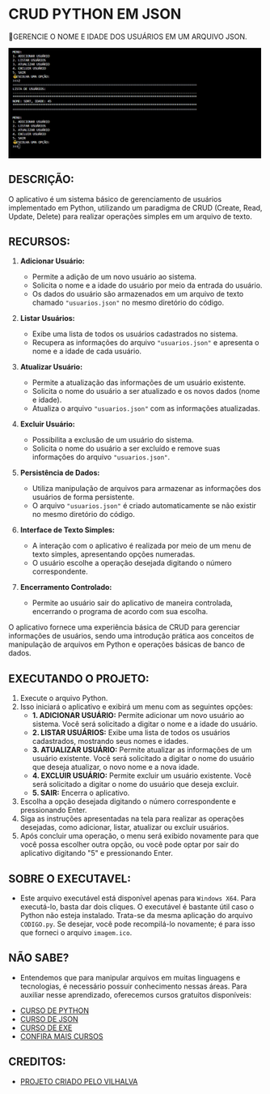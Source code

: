 # CRUD PYTHON EM JSON
🎈GERENCIE O NOME E IDADE DOS USUÁRIOS EM UM ARQUIVO JSON.

<img src="FOTO.png" align="center" width="500"> <br>

## DESCRIÇÃO:
O aplicativo é um sistema básico de gerenciamento de usuários implementado em Python, utilizando um paradigma de CRUD (Create, Read, Update, Delete) para realizar operações simples em um arquivo de texto. 

## RECURSOS:
1. **Adicionar Usuário:**
   - Permite a adição de um novo usuário ao sistema.
   - Solicita o nome e a idade do usuário por meio da entrada do usuário.
   - Os dados do usuário são armazenados em um arquivo de texto chamado `"usuarios.json"` no mesmo diretório do código.

2. **Listar Usuários:**
   - Exibe uma lista de todos os usuários cadastrados no sistema.
   - Recupera as informações do arquivo `"usuarios.json"` e apresenta o nome e a idade de cada usuário.

3. **Atualizar Usuário:**
   - Permite a atualização das informações de um usuário existente.
   - Solicita o nome do usuário a ser atualizado e os novos dados (nome e idade).
   - Atualiza o arquivo `"usuarios.json"` com as informações atualizadas.

4. **Excluir Usuário:**
   - Possibilita a exclusão de um usuário do sistema.
   - Solicita o nome do usuário a ser excluído e remove suas informações do arquivo `"usuarios.json"`.

5. **Persistência de Dados:**
   - Utiliza manipulação de arquivos para armazenar as informações dos usuários de forma persistente.
   - O arquivo `"usuarios.json"` é criado automaticamente se não existir no mesmo diretório do código.

6. **Interface de Texto Simples:**
   - A interação com o aplicativo é realizada por meio de um menu de texto simples, apresentando opções numeradas.
   - O usuário escolhe a operação desejada digitando o número correspondente.

7. **Encerramento Controlado:**
   - Permite ao usuário sair do aplicativo de maneira controlada, encerrando o programa de acordo com sua escolha.

O aplicativo fornece uma experiência básica de CRUD para gerenciar informações de usuários, sendo uma introdução prática aos conceitos de manipulação de arquivos em Python e operações básicas de banco de dados.

## EXECUTANDO O PROJETO:
1. Execute o arquivo Python.
2. Isso iniciará o aplicativo e exibirá um menu com as seguintes opções:
   - **1. ADICIONAR USUÁRIO:** Permite adicionar um novo usuário ao sistema. Você será solicitado a digitar o nome e a idade do usuário.
   - **2. LISTAR USUÁRIOS:** Exibe uma lista de todos os usuários cadastrados, mostrando seus nomes e idades.
   - **3. ATUALIZAR USUÁRIO:** Permite atualizar as informações de um usuário existente. Você será solicitado a digitar o nome do usuário que deseja atualizar, o novo nome e a nova idade.
   - **4. EXCLUIR USUÁRIO:** Permite excluir um usuário existente. Você será solicitado a digitar o nome do usuário que deseja excluir.
   - **5. SAIR:** Encerra o aplicativo.
3. Escolha a opção desejada digitando o número correspondente e pressionando Enter.
4. Siga as instruções apresentadas na tela para realizar as operações desejadas, como adicionar, listar, atualizar ou excluir usuários.
5. Após concluir uma operação, o menu será exibido novamente para que você possa escolher outra opção, ou você pode optar por sair do aplicativo digitando "5" e pressionando Enter.

## SOBRE O EXECUTAVEL:
- Este arquivo executável está disponível apenas para `Windows X64`. Para executá-lo, basta dar dois cliques. O executável é bastante útil caso o Python não esteja instalado. Trata-se da mesma aplicação do arquivo `CODIGO.py`. Se desejar, você pode recompilá-lo novamente; é para isso que forneci o arquivo `imagem.ico`.

## NÃO SABE?
- Entendemos que para manipular arquivos em muitas linguagens e tecnologias, é necessário possuir conhecimento nessas áreas. Para auxiliar nesse aprendizado, oferecemos cursos gratuitos disponíveis:
* [CURSO DE PYTHON](https://github.com/VILHALVA/CURSO-DE-PYTHON)
* [CURSO DE JSON](https://github.com/VILHALVA/CURSO-DE-JSON)
* [CURSO DE EXE](https://github.com/VILHALVA/CURSO-DE-EXE)
* [CONFIRA MAIS CURSOS](https://github.com/VILHALVA?tab=repositories&q=+topic:CURSO)

## CREDITOS:
- [PROJETO CRIADO PELO VILHALVA](https://github.com/VILHALVA)

